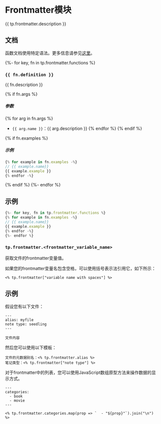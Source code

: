 # Frontmatter模块

{{ tp.frontmatter.description }}

<!-- toc -->

## 文档

函数文档使用特定语法。更多信息请参见[这里](1.3.syntax.md#function-documentation-syntax)。

{%- for key, fn in tp.frontmatter.functions %}
### `{{ fn.definition }}` 

{{ fn.description }}

{% if fn.args %}
##### 参数

{% for arg in fn.args %}
- `{{ arg.name }}`：{{ arg.description }}
{% endfor %}
{% endif %}

{% if fn.examples %}
##### 示例

```javascript
{% for example in fn.examples -%}
// {{ example.name}}
{{ example.example }}
{% endfor -%}
```
{% endif %}
{%- endfor %}

## 示例

```javascript
{%- for key, fn in tp.frontmatter.functions %}
{% for example in fn.examples -%}
// {{ example.name}}
{{ example.example }}
{% endfor -%}
{%- endfor %}
```

### `tp.frontmatter.<frontmatter_variable_name>` 

获取文件的frontmatter变量值。

如果您的frontmatter变量名包含空格，可以使用括号表示法引用它，如下所示：

````
<% tp.frontmatter["variable name with spaces"] %>
````

## 示例

假设您有以下文件：

````
---
alias: myfile
note type: seedling
---

文件内容
````

然后您可以使用以下模板：

````
文件的元数据别名：<% tp.frontmatter.alias %>
笔记类型：<% tp.frontmatter["note type"] %>
````

对于frontmatter中的列表，您可以使用JavaScript数组原型方法来操作数据的显示方式。

```
---
categories:
  - book
  - movie
---
```

```
<% tp.frontmatter.categories.map(prop => `  - "${prop}"`).join("\n") %>
```